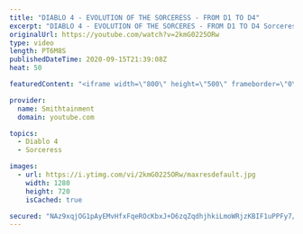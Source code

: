 ```yaml
---
title: "DIABLO 4 - EVOLUTION OF THE SORCERESS - FROM D1 TO D4"
excerpt: "DIABLO 4 - EVOLUTION OF THE SORCERES - FROM D1 TO D4 Sorceresses are of the Zann Esu Clan. Athletic, affable, and self-assured, Sorceresses hardly ..."
originalUrl: https://youtube.com/watch?v=2kmG0225ORw
type: video
length: PT6M8S
publishedDateTime: 2020-09-15T21:39:08Z
heat: 50

featuredContent: "<iframe width=\"800\" height=\"500\" frameborder=\"0\" src=\"https://www.youtube.com/embed/2kmG0225ORw\" allow=\"accelerometer; autoplay; encrypted-media; gyroscope; picture-in-picture\" allowfullscreen></iframe>"

provider:
  name: Smithtainment
  domain: youtube.com

topics:
  - Diablo 4
  - Sorceress

images:
  - url: https://i.ytimg.com/vi/2kmG0225ORw/maxresdefault.jpg
    width: 1280
    height: 720
    isCached: true

secured: "NAz9xqjOG1pAyEMvHfxFqeROcKbxJ+D6zqZqdhjhkiLmoWRjzKBIF1uPPFy7/EdwRvExXsiWcW5x7UY4iCruXaF2RGunEH4WoHBe5OZBvqF3lwk+/pZqCQVBACSq1DRGi6hzXjil5TWS7/g7smPiYBkhV51uIJW63tc6YNXBRaCRifkE8pnSyl6ylpKv7oHrUSmfaicKJrQmAeVB2jSSP2UdK4p2D5yXy2jOtDyqMHTL8CseTQgXjj6xjTjXhNNtHsvMuKSngg4MPP0y5i6l7f3IlT4722g7uHrWcPXEJ8ZylnDqsZ88OOew/tNEE/M+0/qk7NfcujfcNHB/5TukHGDvsczxOAnZOJ2wGnSjVd+D1gcmBxZv43HYKeLuJkdEzgB71qCX2P4oeE/yl1pk2a98xP+t4cQF3V9qQolaukU=;A7LOIhFbLACpsEoodbNG/A=="
---
```


